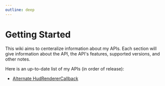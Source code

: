 ```yaml
---
outline: deep
---
```


# Getting Started

This wiki aims to centeralize information about my APIs.  Each section will give information about the API, the API's features, supported versions, and other notes.

Here is an up-to-date list of my APIs (in order of release):

- [Alternate HudRendererCallback](/apis/alternate-hudrenderercallback/)